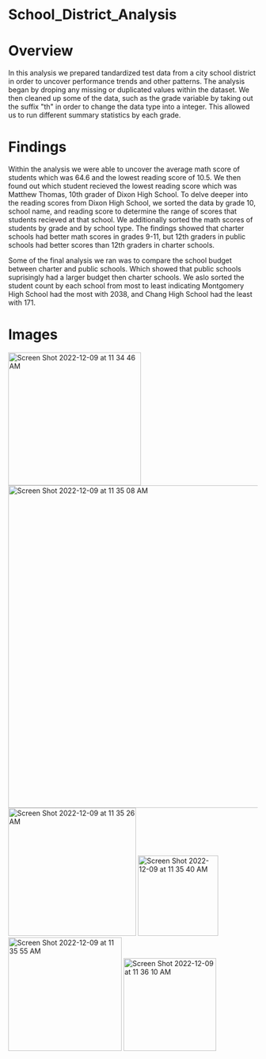 # School_District_Analysis
# Overview 
  In this analysis we prepared  tandardized test data from a city school district in order to uncover performance trends and other patterns. The analysis began by droping any missing or duplicated values within the dataset. We then cleaned up some of the data, such as the grade variable by taking out the suffix "th" in order to change the data type into a integer. This allowed us to run different summary statistics by each grade. 
# Findings
  Within the analysis we were able to uncover the average math score of students which was 64.6 and the lowest reading score of 10.5. We then found out which student recieved the lowest reading score which was Matthew Thomas, 10th grader of Dixon High School. To delve deeper into the reading scores from Dixon High School, we sorted the data by grade 10, school name, and reading score to determine the range of scores that students recieved at that school. We additionally sorted the math scores of students by grade and by school type. The findings showed that charter schools had better math scores in grades 9-11, but 12th graders in public schools had better scores than 12th graders in charter schools. 
  
  
  Some of the final analysis we ran was to compare the school budget between charter and public schools. Which showed that public schools suprisingly had a larger budget then charter schools. We aslo sorted the student count by each school from most to least indicating Montgomery High School had the most with 2038, and Chang High School had the least with 171. 

# Images
<img width="268" alt="Screen Shot 2022-12-09 at 11 34 46 AM" src="https://user-images.githubusercontent.com/117120227/206782961-4c821a88-d0a9-48b6-8b90-aeaa4969959f.png">
<img width="650" alt="Screen Shot 2022-12-09 at 11 35 08 AM" src="https://user-images.githubusercontent.com/117120227/206783009-cf58adae-db07-44ff-b412-7daa1394da57.png">
<img width="258" alt="Screen Shot 2022-12-09 at 11 35 26 AM" src="https://user-images.githubusercontent.com/117120227/206783039-c9c6d7ac-5e19-40a8-a0a8-61d82e30c982.png">
<img width="162" alt="Screen Shot 2022-12-09 at 11 35 40 AM" src="https://user-images.githubusercontent.com/117120227/206783068-984a3599-7204-47d0-8c2c-d93f94febaaf.png">
<img width="229" alt="Screen Shot 2022-12-09 at 11 35 55 AM" src="https://user-images.githubusercontent.com/117120227/206783091-9e81db24-63d3-428f-9ab0-52b6db82df36.png">
<img width="187" alt="Screen Shot 2022-12-09 at 11 36 10 AM" src="https://user-images.githubusercontent.com/117120227/206783128-21b35b66-bffe-40ce-aa65-8319734b0eed.png">



